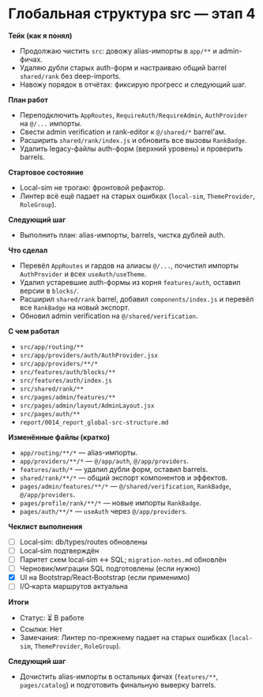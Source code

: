 # Глобальная структура src — этап 4

**Тейк (как я понял)**
- Продолжаю чистить `src`: довожу alias-импорты в `app/**` и admin-фичах.
- Удаляю дубли старых auth-форм и настраиваю общий barrel `shared/rank` без deep-imports.
- Навожу порядок в отчётах: фиксирую прогресс и следующий шаг.

**План работ**
- Переподключить `AppRoutes`, `RequireAuth/RequireAdmin`, `AuthProvider` на `@/...` импорты.
- Свести admin verification и rank-editor к `@/shared/*` barrel'ам.
- Расширить `shared/rank/index.js` и обновить все вызовы `RankBadge`.
- Удалить legacy-файлы auth-форм (верхний уровень) и проверить barrels.

**Стартовое состояние**
- Local-sim не трогаю: фронтовой рефактор.
- Линтер всё ещё падает на старых ошибках (`local-sim`, `ThemeProvider`, `RoleGroup`).

**Следующий шаг**
- Выполнить план: alias-импорты, barrels, чистка дублей auth.

**Что сделал**
- Перевёл `AppRoutes` и гардов на алиасы `@/...`, почистил импорты `AuthProvider` и всех `useAuth/useTheme`.
- Удалил устаревшие auth-формы из корня `features/auth`, оставил версии в `blocks/`.
- Расширил `shared/rank` barrel, добавил `components/index.js` и перевёл все `RankBadge` на новый экспорт.
- Обновил admin verification на `@/shared/verification`.

**С чем работал**
- `src/app/routing/**`
- `src/app/providers/auth/AuthProvider.jsx`
- `src/app/providers/**/*`
- `src/features/auth/blocks/**`
- `src/features/auth/index.js`
- `src/shared/rank/**`
- `src/pages/admin/features/**`
- `src/pages/admin/layout/AdminLayout.jsx`
- `src/pages/auth/**`
- `report/0014_report_global-src-structure.md`

**Изменённые файлы (кратко)**
- `app/routing/**/*` — alias-импорты.
- `app/providers/**/*` — `@/app/auth`, `@/app/providers`.
- `features/auth/*` — удалил дубли форм, оставил barrels.
- `shared/rank/**/*` — общий экспорт компонентов и эффектов.
- `pages/admin/features/**/*` — `@/shared/verification`, `RankBadge`, `@/app/providers`.
- `pages/profile/rank/**/*` — новые импорты `RankBadge`.
- `pages/auth/**/*` — `useAuth` через `@/app/providers`.

**Чеклист выполнения**
- [ ] Local‑sim: db/types/routes обновлены
- [ ] Local‑sim подтверждён
- [ ] Паритет схем local‑sim ↔ SQL; `migration-notes.md` обновлён
- [ ] Черновик/миграции SQL подготовлены (если нужно)
- [x] UI на Bootstrap/React‑Bootstrap (если применимо)
- [ ] I/O‑карта маршрутов актуальна

**Итоги**
- Статус: ⏳ В работе
- Ссылки: Нет
- Замечания: Линтер по-прежнему падает на старых ошибках (`local-sim`, `ThemeProvider`, `RoleGroup`).

**Следующий шаг**
- Дочистить alias-импорты в остальных фичах (`features/**`, `pages/catalog`) и подготовить финальную выверку barrels.
